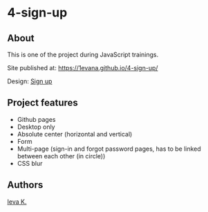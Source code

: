 # 4-sign-up

## About

This is one of the project during JavaScript trainings.

Site published at: https://1evana.github.io/4-sign-up/

Design: [Sign up](https://cdn.discordapp.com/attachments/850245533838868480/850246368214908970/day1dr.png)

## Project features

- Github pages
- Desktop only
- Absolute center (horizontal and vertical)
- Form
- Multi-page (sign-in and forgot password pages, has to be linked between each other (in circle))
- CSS blur


## Authors

[Ieva K.](https://github.com/1evana)
